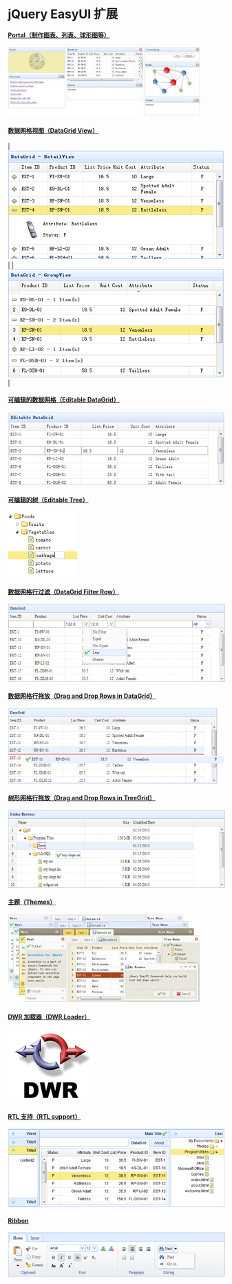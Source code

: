 # jQuery EasyUI 扩展

#### [Portal（制作图表、列表、球形图等）](ext-portal.html)

![](img/portal.jpg)

#### [数据网格视图（DataGrid View）](ext-datagridview.html)

| ![](img/datagrid_detailview.png) |
| ![](img/datagrid_groupview.png) |

#### [可编辑的数据网格（Editable DataGrid）](ext-edatagrid.html)

![](img/datagrid_editable.png)

#### [可编辑的树（Editable Tree）](ext-etree.html)

![](img/etree.png)

#### [数据网格行过滤（DataGrid Filter Row）](ext-datagrid-filter.html)

![](img/datagrid_filter.png)

#### [数据网格行拖放（Drag and Drop Rows in DataGrid）](ext-datagrid-dnd.html)

![](img/datagrid_dnd.png)

#### [树形网格行拖放（Drag and Drop Rows in TreeGrid）](ext-treegrid-dnd.html)

![](img/treegrid_dnd.png)

#### [主题（Themes）](ext-themes.html)

![](img/themes.jpg)

#### [DWR 加载器（DWR Loader）](ext-dwrloader.html)

![](img/dwr-logo-200.gif)

#### [RTL 支持（RTL support）](ext-rtl.html)

![](img/rtl.png)

#### [Ribbon](ext-ribbon.html)

![](img/ribbon.png)  

